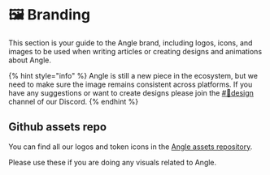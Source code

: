# 🖼 Branding

This section is your guide to the Angle brand, including logos, icons, and images to be used when writing articles or creating designs and animations about Angle.

{% hint style="info" %}
Angle is still a new piece in the ecosystem, but we need to make sure the image remains consistent across platforms. If you have any suggestions or want to create designs please join the [#🎨design](https://discord.gg/qaVN8Bjnpn) channel of our Discord.
{% endhint %}

## Github assets repo

You can find all our logos and token icons in the [Angle assets repository](https://github.com/AngleProtocol/angle-assets).

Please use these if you are doing any visuals related to Angle.
